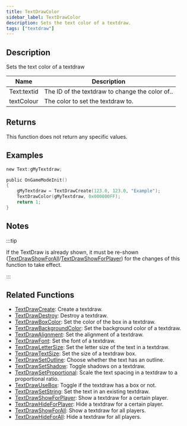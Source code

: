 ```yaml
---
title: TextDrawColor
sidebar_label: TextDrawColor
description: Sets the text color of a textdraw.
tags: ["textdraw"]
---
```


## Description

Sets the text color of a textdraw

| Name        | Description                                     |
| ----------- | ----------------------------------------------- |
| Text:textid | The ID of the textdraw to change the color of.. |
| textColour  | The color to set the textdraw to.               |

## Returns

This function does not return any specific values.

## Examples

```c
new Text:gMyTextdraw;

public OnGameModeInit()
{
    gMyTextdraw = TextDrawCreate(123.0, 123.0, "Example");
    TextDrawColor(gMyTextdraw, 0x000000FF);
    return 1;
}
```

## Notes

:::tip

If the TextDraw is already shown, it must be re-shown ([TextDrawShowForAll](TextDrawShowForAll)/[TextDrawShowForPlayer](TextDrawShowForPlayer)) for the changes of this function to take effect.

:::

## Related Functions

- [TextDrawCreate](TextDrawCreate): Create a textdraw.
- [TextDrawDestroy](TextDrawDestroy): Destroy a textdraw.
- [TextDrawBoxColor](TextDrawBoxColor): Set the color of the box in a textdraw.
- [TextDrawBackgroundColor](TextDrawBackgroundColor): Set the background color of a textdraw.
- [TextDrawAlignment](TextDrawAlignment): Set the alignment of a textdraw.
- [TextDrawFont](TextDrawFont): Set the font of a textdraw.
- [TextDrawLetterSize](TextDrawLetterSize): Set the letter size of the text in a textdraw.
- [TextDrawTextSize](TextDrawTextSize): Set the size of a textdraw box.
- [TextDrawSetOutline](TextDrawSetOutline): Choose whether the text has an outline.
- [TextDrawSetShadow](TextDrawSetShadow): Toggle shadows on a textdraw.
- [TextDrawSetProportional](TextDrawSetProportional): Scale the text spacing in a textdraw to a proportional ratio.
- [TextDrawUseBox](TextDrawUseBox): Toggle if the textdraw has a box or not.
- [TextDrawSetString](TextDrawSetString): Set the text in an existing textdraw.
- [TextDrawShowForPlayer](TextDrawShowForPlayer): Show a textdraw for a certain player.
- [TextDrawHideForPlayer](TextDrawHideForPlayer): Hide a textdraw for a certain player.
- [TextDrawShowForAll](TextDrawShowForAll): Show a textdraw for all players.
- [TextDrawHideForAll](TextDrawHideForAll): Hide a textdraw for all players.
